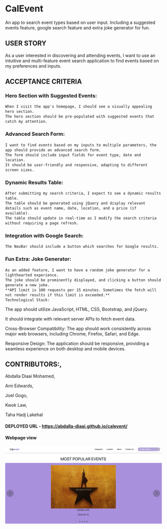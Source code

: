 # CalEvent

An app to search event types based on user input. Including a suggested events feature, google search feature and extra joke generator for fun.

## USER STORY
As a user interested in discovering and attending events, I want to use an intuitive and multi-feature event search application to find events based on my preferences and inputs.

## ACCEPTANCE CRITERIA

### Hero Section with Suggested Events:
    When I visit the app's homepage, I should see a visually appealing hero section.
    The hero section should be pre-populated with suggested events that catch my attention.

### Advanced Search Form:
    I want to find events based on my inputs to multiple parameters, the app should provide an advanced search form.
    The form should include input fields for event type, date and location.
    It should be user-friendly and responsive, adapting to different screen sizes.

### Dynamic Results Table:
    After submitting my search criteria, I expect to see a dynamic results table.
    The table should be generated using jQuery and display relevant details such as event name, date, location, and a price (if available).
    The table should update in real-time as I modify the search criteria without requiring a page refresh.

### Integration with Google Search:
    The NavBar should include a button which searches for Google results.

### Fun Extra: Joke Generator:
    As an added feature, I want to have a random joke generator for a lighthearted experience.
    The joke should be prominently displayed, and clicking a button should generate a new joke.
    **API limit is 100 requests per 15 minutes. Sometimes the fetch will not render results if this limit is exceeded.**
    Technological Stack:

The app should utilize JavaScript, HTML, CSS, Bootstrap, and jQuery.

It should integrate with relevant server APIs to fetch event data.

Cross-Browser Compatibility:
    The app should work consistently across major web browsers, including Chrome, Firefox, Safari, and Edge.

Responsive Design:
    The application should be responsive, providing a seamless experience on both desktop and mobile devices.



## CONTRIBUTORS:,

Abdalla Diaai Mohamed,

Ami Edwards,

Joel Gogo,

Kwok Law,

Taha Hadj Lakehal



#### DEPLOYED URL - https://abdalla-diaai.github.io/calevent/

####  Webpage view
![CalEvent Hompage Image](assets/images/CalEvent-screenShot.png)

